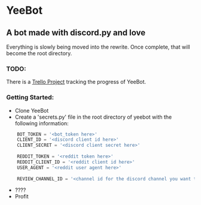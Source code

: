 # YeeBot
## A bot made with discord.py and love

Everything is slowly being moved into the rewrite. Once complete, that will become the root directory.

### TODO:
There is a [Trello Project](https://trello.com/b/70M7ljxB/yeebot) tracking the progress of YeeBot.

### Getting Started:
* Clone YeeBot
* Create a 'secrets.py' file in the root directory of yeebot with the following information:
```python
    BOT_TOKEN = '<bot_token here>'
    CLIENT_ID = '<discord client id here>'
    CLIENT_SECRET = '<discord client secret here>'
    
    REDDIT_TOKEN = '<reddit token here>'
    REDDIT_CLIENT_ID = '<reddit client id here>'
    USER_AGENT = '<reddit user agent here>'
    
    REVIEW_CHANNEL_ID = '<channel id for the discord channel you want to dedicate meme reviews to>'
```
* ????
* Profit
